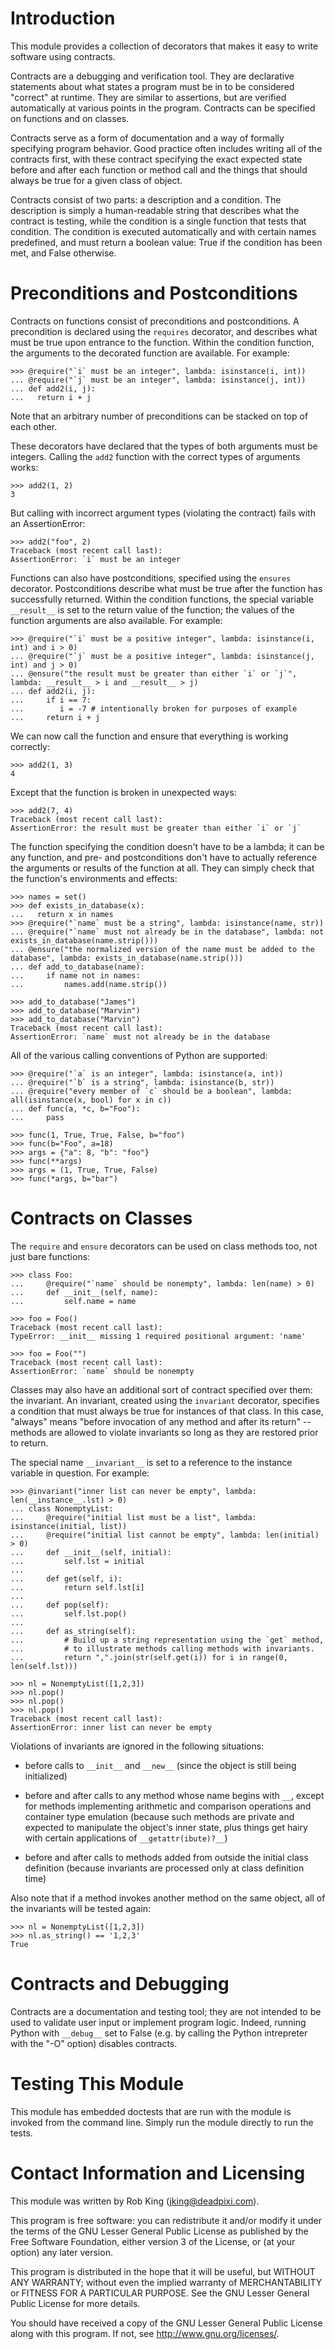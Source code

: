 # Introduction
This module provides a collection of decorators that makes it easy to write
software using contracts.

Contracts are a debugging and verification tool.  They are declarative
statements about what states a program must be in to be considered "correct"
at runtime.  They are similar to assertions, but are verified automatically
at various points in the program.  Contracts can be specified on functions
and on classes.

Contracts serve as a form of documentation and a way of formally specifying
program behavior.  Good practice often includes writing all of the contracts
first, with these contract specifying the exact expected state before and
after each function or method call and the things that should always be
true for a given class of object.

Contracts consist of two parts: a description and a condition.  The
description is simply a human-readable string that describes what the
contract is testing, while the condition is a single function that tests
that condition.  The condition is executed automatically and with certain
names predefined, and must return a boolean value: True if the condition
has been met, and False otherwise.

# Preconditions and Postconditions
Contracts on functions consist of preconditions and postconditions.
A precondition is declared using the `requires` decorator, and describes what
must be true upon entrance to the function.  Within the condition function,
the arguments to the decorated function are available.  For example:

    >>> @require("`i` must be an integer", lambda: isinstance(i, int))
    ... @require("`j` must be an integer", lambda: isinstance(j, int))
    ... def add2(i, j):
    ...   return i + j

Note that an arbitrary number of preconditions can be stacked on top of
each other.

These decorators have declared that the types of both arguments must be
integers.  Calling the `add2` function with the correct types of arguments
works:

    >>> add2(1, 2)
    3

But calling with incorrect argument types (violating the contract) fails
with an AssertionError:

    >>> add2("foo", 2)
    Traceback (most recent call last):
    AssertionError: `i` must be an integer

Functions can also have postconditions, specified using the `ensures`
decorator.  Postconditions describe what must be true after the function has
successfully returned.  Within the condition functions, the special variable
`__result__` is set to the return value of the function; the values of the
function arguments are also available.  For example:

    >>> @require("`i` must be a positive integer", lambda: isinstance(i, int) and i > 0)
    ... @require("`j` must be a positive integer", lambda: isinstance(j, int) and j > 0)
    ... @ensure("the result must be greater than either `i` or `j`", lambda: __result__ > i and __result__ > j)
    ... def add2(i, j):
    ...     if i == 7:
    ...        i = -7 # intentionally broken for purposes of example
    ...     return i + j

We can now call the function and ensure that everything is working correctly:

    >>> add2(1, 3)
    4

Except that the function is broken in unexpected ways:

    >>> add2(7, 4)
    Traceback (most recent call last):
    AssertionError: the result must be greater than either `i` or `j`

The function specifying the condition doesn't have to be a lambda; it can be
any function, and pre- and postconditions don't have to actually reference
the arguments or results of the function at all.  They can simply check
that the function's environments and effects:

    >>> names = set()
    >>> def exists_in_database(x):
    ...   return x in names
    >>> @require("`name` must be a string", lambda: isinstance(name, str))
    ... @require("`name` must not already be in the database", lambda: not exists_in_database(name.strip()))
    ... @ensure("the normalized version of the name must be added to the database", lambda: exists_in_database(name.strip()))
    ... def add_to_database(name):
    ...     if name not in names:
    ...         names.add(name.strip())

    >>> add_to_database("James")
    >>> add_to_database("Marvin")
    >>> add_to_database("Marvin")
    Traceback (most recent call last):
    AssertionError: `name` must not already be in the database

All of the various calling conventions of Python are supported:

    >>> @require("`a` is an integer", lambda: isinstance(a, int))
    ... @require("`b` is a string", lambda: isinstance(b, str))
    ... @require("every member of `c` should be a boolean", lambda: all(isinstance(x, bool) for x in c))
    ... def func(a, *c, b="Foo"):
    ...     pass

    >>> func(1, True, True, False, b="foo")
    >>> func(b="Foo", a=18)
    >>> args = {"a": 8, "b": "foo"}
    >>> func(**args)
    >>> args = (1, True, True, False)
    >>> func(*args, b="bar")

# Contracts on Classes
The `require` and `ensure` decorators can be used on class methods too,
not just bare functions:

    >>> class Foo:
    ...     @require("`name` should be nonempty", lambda: len(name) > 0)
    ...     def __init__(self, name):
    ...         self.name = name

    >>> foo = Foo()
    Traceback (most recent call last):
    TypeError: __init__ missing 1 required positional argument: 'name'

    >>> foo = Foo("")
    Traceback (most recent call last):
    AssertionError: `name` should be nonempty

Classes may also have an additional sort of contract specified over them:
the invariant.  An invariant, created using the `invariant` decorator,
specifies a condition that must always be true for instances of that class.
In this case, "always" means "before invocation of any method and after
its return" -- methods are allowed to violate invariants so long as they
are restored prior to return.

The special name `__invariant__` is set to a reference to the instance
variable in question.  For example:

    >>> @invariant("inner list can never be empty", lambda: len(__instance__.lst) > 0)
    ... class NonemptyList:
    ...     @require("initial list must be a list", lambda: isinstance(initial, list))
    ...     @require("initial list cannot be empty", lambda: len(initial) > 0)
    ...     def __init__(self, initial):
    ...         self.lst = initial
    ...
    ...     def get(self, i):
    ...         return self.lst[i]
    ...
    ...     def pop(self):
    ...         self.lst.pop()
    ...
    ...     def as_string(self):
    ...         # Build up a string representation using the `get` method,
    ...         # to illustrate methods calling methods with invariants.
    ...         return ",".join(str(self.get(i)) for i in range(0, len(self.lst)))

    >>> nl = NonemptyList([1,2,3])
    >>> nl.pop()
    >>> nl.pop()
    >>> nl.pop()
    Traceback (most recent call last):
    AssertionError: inner list can never be empty

Violations of invariants are ignored in the following situations:

- before calls to `__init__` and `__new__` (since the object is still
  being initialized)

- before and after calls to any method whose name begins with `__`,
  except for methods implementing arithmetic and comparison operations
  and container type emulation (because such methods are private and
  expected to manipulate the object's inner state, plus things get hairy
  with certain applications of `__getattr(ibute)?__`)

- before and after calls to methods added from outside the initial
  class definition (because invariants are processed only at class
  definition time)

Also note that if a method invokes another method on the same object,
all of the invariants will be tested again:

    >>> nl = NonemptyList([1,2,3])
    >>> nl.as_string() == '1,2,3'
    True

# Contracts and Debugging
Contracts are a documentation and testing tool; they are not intended
to be used to validate user input or implement program logic.  Indeed,
running Python with `__debug__` set to False (e.g. by calling the Python
intrepreter with the "-O" option) disables contracts.

# Testing This Module
This module has embedded doctests that are run with the module is invoked
from the command line.  Simply run the module directly to run the tests.

# Contact Information and Licensing
This module was written by Rob King (jking@deadpixi.com).

This program is free software: you can redistribute it and/or modify
it under the terms of the GNU Lesser General Public License as published by
the Free Software Foundation, either version 3 of the License, or
(at your option) any later version.

This program is distributed in the hope that it will be useful,
but WITHOUT ANY WARRANTY; without even the implied warranty of
MERCHANTABILITY or FITNESS FOR A PARTICULAR PURPOSE.  See the
GNU Lesser General Public License for more details.

You should have received a copy of the GNU Lesser General Public License
along with this program.  If not, see <http://www.gnu.org/licenses/>.
